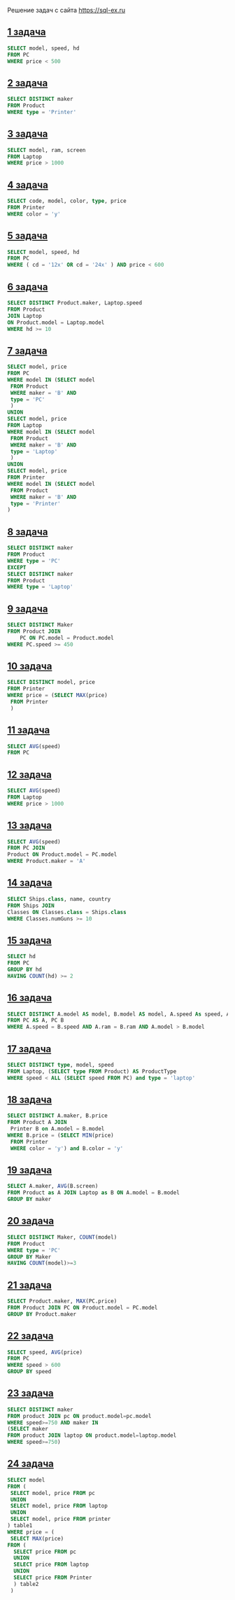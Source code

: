 Решение задач с сайта https://sql-ex.ru

<h2><a href="https://sql-ex.ru/learn_exercises.php?LN=1">1 задача</a></h2>
 
```sql
SELECT model, speed, hd   
FROM PC
WHERE price < 500
```
<h2><a href="https://sql-ex.ru/learn_exercises.php?LN=2">2 задача</a></h2>

```sql
SELECT DISTINCT maker 
FROM Product
WHERE type = 'Printer'
```

<h2><a href="https://sql-ex.ru/learn_exercises.php?LN=3">3 задача</a></h2>

```sql
SELECT model, ram, screen
FROM Laptop
WHERE price > 1000
```

<h2><a href="https://sql-ex.ru/learn_exercises.php?LN=4">4 задача</a></h2>

```sql
SELECT code, model, color, type, price
FROM Printer
WHERE color = 'y'
```

<h2><a href="https://sql-ex.ru/learn_exercises.php?LN=5">5 задача</a></h2>

```sql
SELECT model, speed, hd
FROM PC
WHERE ( cd = '12x' OR cd = '24x' ) AND price < 600
```

<h2><a href="https://sql-ex.ru/learn_exercises.php?LN=6">6 задача</a></h2>

```sql
SELECT DISTINCT Product.maker, Laptop.speed
FROM Product 
JOIN Laptop 
ON Product.model = Laptop.model
WHERE hd >= 10
```

<h2><a href="https://sql-ex.ru/learn_exercises.php?LN=7">7 задача</a></h2>

```sql
SELECT model, price 
FROM PC 
WHERE model IN (SELECT model 
 FROM Product 
 WHERE maker = 'B' AND 
 type = 'PC'
 )
UNION
SELECT model, price 
FROM Laptop 
WHERE model IN (SELECT model 
 FROM Product 
 WHERE maker = 'B' AND 
 type = 'Laptop'
 )
UNION
SELECT model, price 
FROM Printer 
WHERE model IN (SELECT model 
 FROM Product 
 WHERE maker = 'B' AND 
 type = 'Printer'
)
```

<h2><a href="https://sql-ex.ru/learn_exercises.php?LN=8">8 задача</a></h2>

```sql
SELECT DISTINCT maker
FROM Product
WHERE type = 'PC'
EXCEPT
SELECT DISTINCT maker
FROM Product
WHERE type = 'Laptop'
```

<h2><a href="https://sql-ex.ru/learn_exercises.php?LN=9">9 задача</a></h2>

```sql
SELECT DISTINCT Maker
FROM Product JOIN
    PC ON PC.model = Product.model
WHERE PC.speed >= 450
```

<h2><a href="https://sql-ex.ru/learn_exercises.php?LN=10">10 задача</a></h2>

```sql
SELECT DISTINCT model, price
FROM Printer
WHERE price = (SELECT MAX(price) 
 FROM Printer
 )
```

<h2><a href="https://sql-ex.ru/learn_exercises.php?LN=11">11 задача</a></h2>

```sql
SELECT AVG(speed)
FROM PC
```

<h2><a href="https://sql-ex.ru/learn_exercises.php?LN=12">12 задача</a></h2>

```sql
SELECT AVG(speed)
FROM Laptop
WHERE price > 1000
```

<h2><a href="https://sql-ex.ru/learn_exercises.php?LN=13">13 задача</a></h2>

```sql
SELECT AVG(speed)
FROM PC JOIN
Product ON Product.model = PC.model
WHERE Product.maker = 'A'
```

<h2><a href="https://sql-ex.ru/learn_exercises.php?LN=14">14 задача</a></h2>

```sql
SELECT Ships.class, name, country
FROM Ships JOIN
Classes ON Classes.class = Ships.class
WHERE Classes.numGuns >= 10
```

<h2><a href="https://sql-ex.ru/learn_exercises.php?LN=15">15 задача</a></h2>

```sql
SELECT hd
FROM PC
GROUP BY hd
HAVING COUNT(hd) >= 2
```

<h2><a href="https://sql-ex.ru/learn_exercises.php?LN=16">16 задача</a></h2>

```sql
SELECT DISTINCT A.model AS model, B.model AS model, A.speed As speed, A.ram As ram 
FROM PC AS A, PC B 
WHERE A.speed = B.speed AND A.ram = B.ram AND A.model > B.model
```

<h2><a href="https://sql-ex.ru/learn_exercises.php?LN=17">17 задача</a></h2>

```sql
SELECT DISTINCT type, model, speed
FROM Laptop, (SELECT type FROM Product) AS ProductType
WHERE speed < ALL (SELECT speed FROM PC) and type = 'laptop'
```

<h2><a href="https://sql-ex.ru/learn_exercises.php?LN=18">18 задача</a></h2>

```sql
SELECT DISTINCT A.maker, B.price
FROM Product A JOIN
 Printer B on A.model = B.model 
WHERE B.price = (SELECT MIN(price)
 FROM Printer 
 WHERE color = 'y') and B.color = 'y'
```

<h2><a href="https://sql-ex.ru/learn_exercises.php?LN=19">19 задача</a></h2>

```sql
SELECT A.maker, AVG(B.screen)
FROM Product as A JOIN Laptop as B ON A.model = B.model
GROUP BY maker
```

<h2><a href="https://sql-ex.ru/learn_exercises.php?LN=20">20 задача</a></h2>

```sql
SELECT DISTINCT Maker, COUNT(model)
FROM Product
WHERE type = 'PC'
GROUP BY Maker
HAVING COUNT(model)>=3
```

<h2><a href="https://sql-ex.ru/learn_exercises.php?LN=21">21 задача</a></h2>

```sql
SELECT Product.maker, MAX(PC.price)
FROM Product JOIN PC ON Product.model = PC.model
GROUP BY Product.maker
```

<h2><a href="https://sql-ex.ru/learn_exercises.php?LN=22">22 задача</a></h2>

```sql
SELECT speed, AVG(price)
FROM PC
WHERE speed > 600
GROUP BY speed
```

<h2><a href="https://sql-ex.ru/learn_exercises.php?LN=23">23 задача</a></h2>

```sql
SELECT DISTINCT maker
FROM product JOIN pc ON product.model=pc.model
WHERE speed>=750 AND maker IN
(SELECT maker
FROM product JOIN laptop ON product.model=laptop.model
WHERE speed>=750)
```
<h2><a href="https://sql-ex.ru/learn_exercises.php?LN=24">24 задача</a></h2>

```sql
SELECT model 
FROM (
 SELECT model, price FROM pc
 UNION
 SELECT model, price FROM laptop
 UNION
 SELECT model, price FROM printer
) table1
WHERE price = (
 SELECT MAX(price) 
FROM (
  SELECT price FROM pc
  UNION
  SELECT price FROM laptop
  UNION
  SELECT price FROM Printer
  ) table2
 )
 ```
